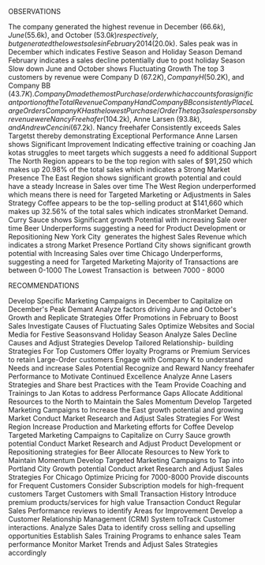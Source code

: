OBSERVATIONS

The company generated the highest revenue in December ($66.6k), June ($55.6k), and October ($53.0k) respectively, but generated the lowest sales in February 2014 ($20.0k).
Sales peak was in December which indicates Festive Season and Holiday Season Demand
February indicates a sales decline potentially due to post holiday Season Slow down
June and October shows Fluctuating Growth
The top 3 customers by revenue were Company D ($67.2K), Company H ($50.2K), and Company BB ($43.7K).
Company D made the most Purchase/ order which accounts for a significant portion of the Total Revenue
Company H and Company BB consistently Place Large Orders
Company K Has the lowest Purchase/ Order
The top 3 salespersons by revenue were Nancy Freehafer ($104.2k), Anne Larsen ($93.8k), and Andrew Cencini ($67.2k).
Nancy freehafer Consistently exceeds Sales Targetst thereby demonstrating Exceptional Performance
Anne Larsen shows Significant Improvement Indicating effective training or coaching
Jan kotas struggles to meet targets which suggests a need fo additional Support
The North Region appears to be the top region with sales of $91,250 which makes up 20.98% of the total sales which indicates a Strong Market Presence
The East Region shows significant growth potential and could have a steady Increase in Sales over time
The West Region underperformed which means there is need for Targeted Marketing or Adjustments in Sales Strategy
Coffee appears to be the top-selling product at $141,660 which makes up 32.56% of the total sales which indicates stronMarket Demand.
Curry Sauce shows Significant growth Potential with increasing Sale over time
Beer Underperforms suggesting a need for Product Development or Repositioning
New York City  generates the highest Sales Revenue which indicates a strong Market Presence
Portland City shows significant growth potential with Increasing Sales over time
Chicago Underperforms, suggesting a need for Targeted Marketing
Majority of Transactions are between 0-1000
The Lowest Transaction is  between 7000 - 8000

RECOMMENDATIONS

Develop Specific Marketing Campaigns in December to Capitalize on December's Peak Demant
Analyze factors driving June and October's Growth and Replicate Strategies
Offer Promotions in February to Boost Sales
Investigate Causes of Fluctuating Sales
Optimize Websites and Social Media for Festive Seasonsvand Holiday Season
Analyze Sales Decline Causes and Adjust Strategies
Develop Tailored Relationship- building Strategies For Top Customers
Offer loyalty Programs or Premium Services to retain Large-Order customers
Engage with Company K to understand Needs and increase Sales Potential
Recognize and Reward Nancy freehafer Performance to Motivate Continued Excellence
Analyze Anne Lasers Strategies and Share best Practices with the Team
Provide Coaching and Trainings to Jan Kotas to address Performance Gaps
Allocate Additional Resources to the North to Maintain the Sales Momentum
Develop Targeted Marketing Campaigns to Increase the East growth potential and growing Market
Conduct Market Research and Adjust Sales Strategies For West Region
Increase Production and Marketing efforts for Coffee
Develop Targeted Marketing Campaigns to Capitalize on Curry Sauce growth potential
Conduct Market Research and Adjust Product Development or Repositioning strategies for Beer
Allocate Resources to New York to Maintain Momentum
Develop Targeted Marketing Campaigns to Tap into Portland City Growth potential
Conduct arket Research and Adjust Sales Strategies For Chicago
Optimize Pricing for 7000-8000
Provide discounts for Frequent Customers
Consider Subscription models for high-frequent customers
Target Customers with Small Transaction History
Introduce premium products/services for high value Transaction
Conduct Regular Sales Performance reviews to identify Areas for Improvement
Develop a Customer Relationship Management (CRM) System toTrack Customer interactions.
Analyze Sales Data to identify cross selling and upselling opportunities
Establish Sales Training Programs to enhance sales Team performance
Monitor Market Trends and Adjust Sales Strategies accordingly

 
